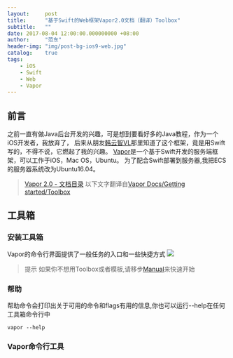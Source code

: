```yaml
---
layout:     post
title:      "基于Swift的Web框架Vapor2.0文档（翻译）Toolbox"
subtitle:   ""
date: 2017-08-04 12:00:00.000000000 +08:00
author:     "范东"
header-img: "img/post-bg-ios9-web.jpg"
catalog:    true
tags:
    - iOS
    - Swift
    - Web
    - Vapor
---
```

## 前言
之前一直有做Java后台开发的兴趣，可是想到要看好多的Java教程，作为一个iOS开发者，我放弃了，
后来从朋友[韩云智VL](http://www.jianshu.com/u/92f7630a351b)那里知道了这个框架，竟是用Swift写的，不得不说，它燃起了我的兴趣。
[Vapor](http://vapor.codes)是一个基于Swift开发的服务端框架，可以工作于iOS，Mac OS，Ubuntu。
为了配合Swift部署到服务器,我把ECS的服务器系统改为Ubuntu16.04。
> [Vapor 2.0 - 文档目录](http://www.jianshu.com/p/155866779a8e)
> 以下文字翻译自[Vapor Docs/Getting started/Toolbox](https://docs.vapor.codes/2.0/getting-started/toolbox/)

## 工具箱
### 安装工具箱
Vapor的命令行界面提供了一般任务的入口和一些快捷方式
![](http://om2bks7xs.bkt.clouddn.com/2017-08-03-Swift-Vapor-Web-03-1.png)
> 提示
> 如果你不想用Toolbox或者模板,请移步[Manual](https://docs.vapor.codes/2.0/getting-started/manual/)来快速开始

### 帮助
帮助命令会打印出关于可用的命令和flags有用的信息,你也可以运行--help在任何工具箱命令行中
```
vapor --help
```
### Vapor命令行工具



